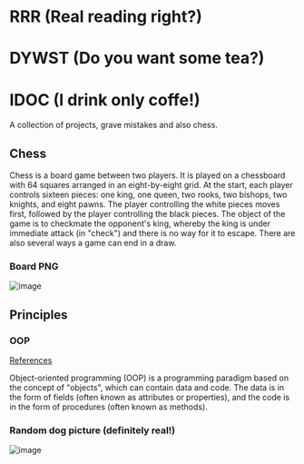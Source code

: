# RRR (Real reading right?)
# DYWST (Do you want some tea?)
# IDOC (I drink only coffe!)
A collection of projects, grave mistakes and also chess.

## Chess

Chess is a board game between two players.
It is played on a chessboard with 64 squares arranged in an eight-by-eight grid. At the start, each player controls sixteen pieces: one king, one queen, two rooks, two bishops, two knights, and eight pawns. The player controlling the white pieces moves first, followed by the player controlling the black pieces. The object of the game is to checkmate the opponent's king, whereby the king is under immediate attack (in "check") and there is no way for it to escape. There are also several ways a game can end in a draw.

### Board PNG
![image](https://user-images.githubusercontent.com/86283476/229133502-7a0c8473-9647-4913-a6a4-7b0b92ed3910.png)

## Principles

### OOP

[References](https://en.wikipedia.org/wiki/Object-oriented_programming)

Object-oriented programming (OOP) is a programming paradigm based on the concept of "objects", which can contain data and code. The data is in the form of fields (often known as attributes or properties), and the code is in the form of procedures (often known as methods). 

### Random dog picture (definitely real!)
![image](https://i.insider.com/5d124f9a9c5101048e440825?width=700&format=jpeg&auto=webp)
